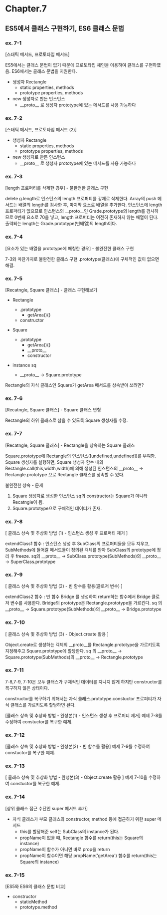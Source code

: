 # Chapter.7

## ES5에서 클래스 구현하기, ES6 클래스 문법

### ex. 7-1

[스태틱 메서드, 프로토타입 메서드]

ES5에서는 클래스 문법이 없기 때문에 프로토타입 체인을 이용하여 클래스를 구현하였음.
ES6에서는 클래스 문법을 지원한다.

- 생성자 Rectangle
  - static properties, methods
  - prototype properties, methods
- new 생성자로 만든 인스턴스
  - \_\_proto\_\_ 로 생성자 prototype에 있는 메서드를 사용 가능하다

### ex. 7-2

[스태틱 메서드, 프로토타입 메서드 (2)]

- 생성자 Rectangle
  - static properties, methods
  - prototype properties, methods
- new 생성자로 만든 인스턴스
  - \_\_proto\_\_ 로 생성자 prototype에 있는 메서드를 사용 가능하다

### ex. 7-3

[length 프로퍼티를 삭제한 경우] - 불완전한 클래스 구현

delete g.length로 인스턴스의 length 프로퍼티를 강제로 삭제한다.
Array의 push 메서드는 배열의 length를 검사한 후, 마지막 요소로 배열을 추가한다.
인스턴스에 length 프로퍼티가 없으므로 인스턴스의 \_\_proto\_\_인 Grade.prototype의 length를 검사하므로
0번째 요소로 70을 넣고, length 프로퍼티는 여전히 존재하지 않는 배열이 된다.
출력되는 length는 Grade.prototype(빈배열)의 length이다.

### ex. 7-4

[요소가 있는 배열을 prototype에 매칭한 경우] - 불완전한 클래스 구현

7-3와 마찬가지로 불완전한 클래스 구현
.prototype(클래스)에 구체적인 값이 없으면 해결.

### ex. 7-5

[Recatngle, Square 클래스] - 클래스 구현해보기

- Rectangle

  - .prototype
    - getArea(){}
  - constructor

- Square

  - .prototype
    - getArea(){}
    - \_\_proto\_\_
    - constructor

- instance sq
  - \_\_proto\_\_ -> Square.prototype

Rectangle의 자식 클래스인 Square가 getArea 메서드를 상속받아 쓰려면?

### ex. 7-6

[Recatngle, Square 클래스] - Square 클래스 변형

Rectangle의 하위 클래스로 삼을 수 있도록 Square 생성자를 수정.

### ex. 7-7

[Recatngle, Square 클래스] - Rectangle을 상속하는 Square 클래스

Square.prototype에 Rectangle의 인스턴스([undefined,undefined])를 부여함.
Square 생성자를 실행하면, Square 생성자 함수 내의 Rectangle.call(this,width,width)에 의해
생성된 인스턴스의 \_\_proto\_\_ -> Rectangle.prototype 으로 Rectangle 클래스를 상속할 수 있다.

불완전한 상속 - 문제

1. Square 생성자로 생성한 인스턴스 sq의 constructor는 Square가 아니라 Recatngle이 됨.
2. Square.prototype으로 구체적인 데이터가 존재.

### ex. 7-8

[ 클래스 상속 및 추상화 방법 (1) - 인스턴스 생성 후 프로퍼티 제거 ]

extendClass1 함수 :
인스턴스 생성 후 SubClass의 프로퍼티들을 모두 지우고,
SubMethods에 들어갈 메서드들이 정의된 객체를 받아 SubClass의 prototype에 정리 후 freeze.
sq의 \_\_proto\_\_ -> SubClass.prototype(SubMethods)의 \_\_proto\_\_ -> SuperClass.prototype

### ex. 7-9

[ 클래스 상속 및 추상화 방법 (2) - 빈 함수를 활용(클로저 변수) ]

extendClass2 함수 :
빈 함수 Bridge 를 생성하여 return하는 함수에서 Bridge 클로저 변수를 사용한다.
Bridge의 prototype은 Rectangle.prototype을 가르킨다.
sq 의 \_\_proto\_\_ -> Square.prototype(SubMethods)의 \_\_proto\_\_ -> Bridge.prototype

### ex. 7-10

[ 클래스 상속 및 추상화 방법 (3) - Object.create 활용 ]

Object.create로 생성하는 객체의 \_\_proto\_\_를 Rectangle.prototype을 가르키도록 지정해주고
Square.prototype에 할당한다.
sq 의 \_\_proto\_\_ -> Square.prototype(SubMethods)의 \_\_proto\_\_ -> Rectangle.prototype

### ex. 7-11

7-8,7-9, 7-10은 모두 클래스가 구체적인 데이터를 지니지 않게 하지만 constructor를 복구하지 않은 상태이다.

constructor를 복구하기 위해서는 자식 클래스.prototype.constuctor 프로퍼티가 자식 클래스를 가르키도록 할당하면 된다.

[클래스 상속 및 추상화 방법 - 완성본(1) - 인스턴스 생성 후 프로퍼티 제거]
예제 7-8를 수정하여 constuctor를 복구한 예제.

### ex. 7-12

[클래스 상속 및 추상화 방법 - 완성본(2) - 빈 함수를 활용]
예제 7-9를 수정하여 constuctor를 복구한 예제.

### ex. 7-13

[ 클래스 상속 및 추상화 방법 - 완성본(3) - Object.create 활용 ]
예제 7-10을 수정하여 constuctor를 복구한 예제.

### ex. 7-14

[상위 클래스 접근 수단인 super 메서드 추가]

- 자식 클래스가 부모 클래스의 constructor, method 등에 접근하기 위한 super 메서드
  - this를 할당해준 self는 SubClass의 instance가 된다.
  - propName이 없을 때, Rectangle 함수를 return(this는 Square의 instance)
  - propName이 함수가 아니면 바로 prop을 return
  - propName이 함수이면 해당 propName('getArea') 함수를 return(this는 Square의 instance)

### ex. 7-15

[ES5와 ES6의 클래스 문법 비교]

- constructor
  - staticMethod
  - prototype.method
